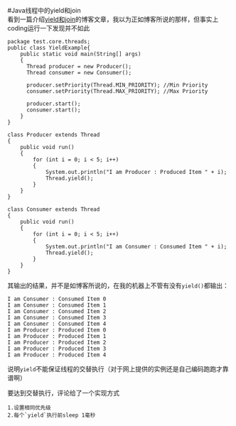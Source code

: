 #Java线程中的yield和join  
看到一篇介绍[yield和join](http://www.importnew.com/14958.html)的博客文章，我以为正如博客所说的那样，但事实上coding运行一下发现并不如此

	package test.core.threads;
	public class YieldExample{
		public static void main(String[] args)
	    {
	      Thread producer = new Producer();
	      Thread consumer = new Consumer();
	 
	      producer.setPriority(Thread.MIN_PRIORITY); //Min Priority
	      consumer.setPriority(Thread.MAX_PRIORITY); //Max Priority
	 
	      producer.start();
	      consumer.start();
	    }
	}
 
	class Producer extends Thread
	{
   		public void run()
   		{
      		for (int i = 0; i < 5; i++)
      		{
         		System.out.println("I am Producer : Produced Item " + i);
         		Thread.yield();
      		}
   		}
	}
 
	class Consumer extends Thread
	{
   		public void run()
   		{
      		for (int i = 0; i < 5; i++)
      		{
         		System.out.println("I am Consumer : Consumed Item " + i);
         		Thread.yield();
      		}
   		}
	}

其输出的结果，并不是如博客所说的，在我的机器上不管有没有`yield()`都输出： 

	I am Consumer : Consumed Item 0
 	I am Consumer : Consumed Item 1
	I am Consumer : Consumed Item 2
	I am Consumer : Consumed Item 3
	I am Consumer : Consumed Item 4
	I am Producer : Produced Item 0
	I am Producer : Produced Item 1
	I am Producer : Produced Item 2
	I am Producer : Produced Item 3
	I am Producer : Produced Item 4
说明`yield`不能保证线程的交替执行（对于网上提供的实例还是自己编码跑跑才靠谱啊）

要达到交替执行，评论给了一个实现方式
	
	1.设置相同优先级
	2.每个`yield`执行前sleep 1毫秒